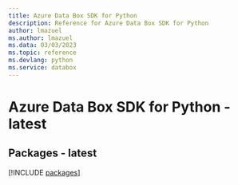 ```yaml
---
title: Azure Data Box SDK for Python
description: Reference for Azure Data Box SDK for Python
author: lmazuel
ms.author: lmazuel
ms.data: 03/03/2023
ms.topic: reference
ms.devlang: python
ms.service: databox
---
```

# Azure Data Box SDK for Python - latest
## Packages - latest
[!INCLUDE [packages](data-box-index.md)]